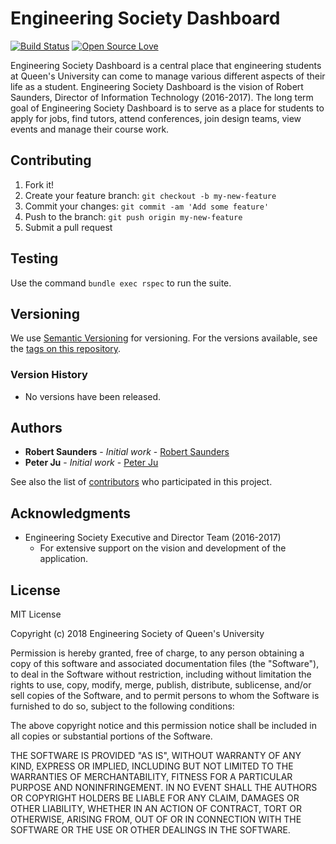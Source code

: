 # Engineering Society Dashboard

[![Build Status](https://travis-ci.org/RobertWSaunders/engsoc-dash.svg?branch=master)](https://travis-ci.org/RobertWSaunders/engsoc-dash) [![Open Source Love](https://badges.frapsoft.com/os/v1/open-source.svg?v=103)](https://github.com/ellerbrock/open-source-badges/)


Engineering Society Dashboard is a central place that engineering students at Queen's University can come to manage various different aspects of their life as a student. Engineering Society Dashboard is the vision of Robert Saunders, Director of Information Technology (2016-2017). The long term goal of Engineering Society Dashboard is to serve as a place for students to apply for jobs, find tutors, attend conferences, join design teams, view events and manage their course work.

## Contributing

1. Fork it!
2. Create your feature branch: `git checkout -b my-new-feature`
3. Commit your changes: `git commit -am 'Add some feature'`
4. Push to the branch: `git push origin my-new-feature`
5. Submit a pull request

## Testing

Use the command `bundle exec rspec` to run the suite.

## Versioning

We use [Semantic Versioning](http://semver.org/) for versioning. For the versions available, see the [tags on this repository](https://github.com/your/project/tags).

### Version History

* No versions have been released.

## Authors

* **Robert Saunders** - *Initial work* - [Robert Saunders](https://github.com/RobertWSaunders)
* **Peter Ju** - *Initial work* - [Peter Ju](https://github.com/peterj35)

See also the list of [contributors](https://github.com/your/project/contributors) who participated in this project.

## Acknowledgments

* Engineering Society Executive and Director Team (2016-2017)
  - For extensive support on the vision and development of the application.

## License

MIT License

Copyright (c) 2018 Engineering Society of Queen's University

Permission is hereby granted, free of charge, to any person obtaining a copy
of this software and associated documentation files (the "Software"), to deal
in the Software without restriction, including without limitation the rights
to use, copy, modify, merge, publish, distribute, sublicense, and/or sell
copies of the Software, and to permit persons to whom the Software is
furnished to do so, subject to the following conditions:

The above copyright notice and this permission notice shall be included in all
copies or substantial portions of the Software.

THE SOFTWARE IS PROVIDED "AS IS", WITHOUT WARRANTY OF ANY KIND, EXPRESS OR
IMPLIED, INCLUDING BUT NOT LIMITED TO THE WARRANTIES OF MERCHANTABILITY,
FITNESS FOR A PARTICULAR PURPOSE AND NONINFRINGEMENT. IN NO EVENT SHALL THE
AUTHORS OR COPYRIGHT HOLDERS BE LIABLE FOR ANY CLAIM, DAMAGES OR OTHER
LIABILITY, WHETHER IN AN ACTION OF CONTRACT, TORT OR OTHERWISE, ARISING FROM,
OUT OF OR IN CONNECTION WITH THE SOFTWARE OR THE USE OR OTHER DEALINGS IN THE
SOFTWARE.

